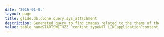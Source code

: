 ```yaml
---
date: '2016-01-01'
layout: page
title: glide.db.clone.query.sys_attachment
description: Generated query to find images related to the theme of the system.
value: table_nameSTARTSWITHZZ_^content_typeNOT LIKEapplication^content_typeNOT LIKEvideo^NQtable_nameINecc_agent_jar,ecc_agent_mib,sys_store_app,invisible.sys_store_app
---
```

